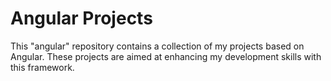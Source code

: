 # Angular Projects

This "angular" repository contains a collection of my projects based on Angular. These projects are aimed at enhancing my development skills with this framework.
